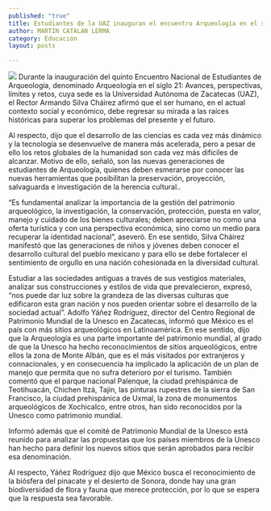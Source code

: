 ```yaml
---
published: "true"
title: Estudiantes de la UAZ inauguran el encuentro Arqueología en el siglo 21
author: MARTIN CATALAN LERMA
category: Educación
layout: posts

---
```


![](http://i.imgur.com/oLYtVJYm.jpg)
Durante la inauguración del quinto Encuentro Nacional de Estudiantes de Arqueología, denominado Arqueología en el siglo 21: Avances, perspectivas, límites y retos, cuya sede es la Universidad Autónoma de Zacatecas (UAZ), el Rector Armando Silva Cháirez afirmó que el ser humano, en el actual contexto social y económico, debe regresar su mirada a las raíces históricas para
superar los problemas del presente y el futuro.

Al respecto, dijo que el desarrollo de las ciencias es cada vez más dinámico y la tecnología se desenvuelve de manera más acelerada, pero a pesar de ello los retos globales de la humanidad son cada vez más difíciles de alcanzar.
Motivo de ello, señaló, son las nuevas generaciones de estudiantes de Arqueología, quienes deben esmerarse por conocer las nuevas herramientas que posibilitan la preservación, proyección, salvaguarda e investigación de la herencia cultural..

“Es fundamental analizar la importancia de la gestión del patrimonio arqueológico, la investigación, la conservación, protección, puesta en valor, manejo y cuidado de los bienes culturales; deben apreciarse no como una oferta turística y con una perspectiva económica, sino como un medio para recuperar la identidad nacional”, aseveró.
En ese sentido, Silva Cháirez manifestó que las generaciones de niños y jóvenes deben conocer el desarrollo cultural del pueblo mexicano y para ello se debe fortalecer el sentimiento de orgullo en una nación cohesionada en la diversidad cultural.

Estudiar a las sociedades antiguas a través de sus vestigios materiales, analizar sus construcciones y estilos de vida que prevalecieron, expresó, “nos puede dar luz sobre la grandeza de las diversas culturas que edificaron esta gran nación y nos pueden orientar sobre el desarrollo de la sociedad actual”.
Adolfo Yáñez Rodríguez, director del Centro Regional de Patrimonio Mundial de la Unesco en Zacatecas, informó que México es el país con más sitios arqueológicos en Latinoamérica.
En ese sentido, dijo que la Arqueología es una parte importante del patrimonio mundial, al grado de que la Unesco ha hecho reconocimientos de sitios arqueológicos, entre ellos la zona de Monte Albán, que es el más visitados por extranjeros y connacionales, y en consecuencia ha implicado la aplicación de un plan de manejo que permita que no sufra deterioro por el turismo.
También comentó que el parque nacional Palenque, la ciudad prehispánica de Teotihuacán, Chichen Itzá, Tajín, las pinturas rupestres de la sierra de San Francisco, la ciudad prehispánica de Uxmal, la zona de monumentos arqueológicos de Xochicalco, entre otros, han sido reconocidos por la Unesco como patrimonio mundial.

Informó además que el comité de Patrimonio Mundial de la Unesco está reunido para analizar las propuestas que los países miembros de la Unesco han hecho para definir los nuevos sitios que serán aprobados para recibir esa denominación.

Al respecto, Yáñez Rodríguez dijo que México busca el reconocimiento de la biósfera del pinacate y el desierto de Sonora, donde hay una gran biodiversidad de flora y fauna que merece protección, por lo que se espera que la respuesta sea favorable.
